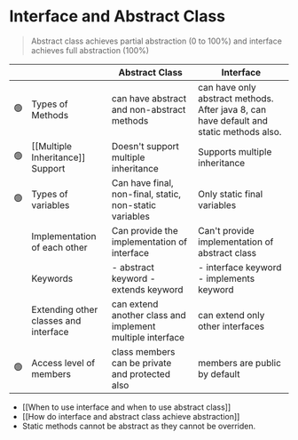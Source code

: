 # Interface and Abstract Class

> Abstract class achieves partial abstraction (0 to 100%) and interface achieves full abstraction (100%)

|   |                                        | Abstract Class                                            | Interface                                                                               |
|---|----------------------------------------|-----------------------------------------------------------|-----------------------------------------------------------------------------------------|
| 🟢 | Types of Methods                       | can have abstract and non-abstract methods                | can have only abstract methods. After java 8, can have default and static methods also. |
| 🟢 | [[Multiple Inheritance]] Support           | Doesn't support multiple inheritance                      | Supports multiple inheritance                                                           |
| 🟢 | Types of variables                     | Can have final, non-final, static, non-static variables   | Only static final variables                                                             |
|   | Implementation of each other           | Can provide the implementation of interface               | Can't provide implementation of abstract class                                          |
|   | Keywords                               | - abstract keyword - extends keyword                      | - interface keyword - implements keyword                                                |
|   | Extending other classes and interface  | can extend another class and implement multiple interface | can extend only other interfaces                                                        |
| 🟢 | Access level of members                | class members can be private and protected also           | members are public by default                                                           |

- [[When to use interface and when to use abstract class]]
- [[How do interface and abstract class achieve abstraction]]
- Static methods cannot be abstract as they cannot be overriden.
